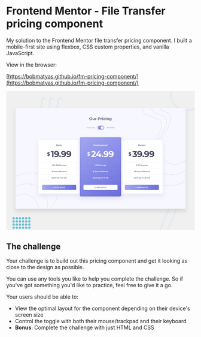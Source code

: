 # Frontend Mentor - File Transfer pricing component

My solution to the Frontend Mentor file transfer pricing component. I built a mobile-first site using flexbox, CSS custom properties, and vanilla JavaScript. 

View in the browser:

[https://bobmatyas.github.io/fm-pricing-component/](https://bobmatyas.github.io/fm-pricing-component/)

![Design preview for the File Transfer pricing component coding challenge](./design/desktop-preview.jpg)

## The challenge

Your challenge is to build out this pricing component and get it looking as close to the design as possible.

You can use any tools you like to help you complete the challenge. So if you've got something you'd like to practice, feel free to give it a go.

Your users should be able to:

- View the optimal layout for the component depending on their device's screen size
- Control the toggle with both their mouse/trackpad and their keyboard
- **Bonus**: Complete the challenge with just HTML and CSS

